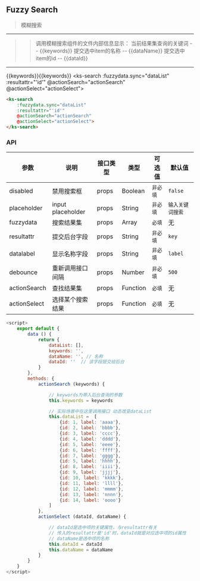 ## Fuzzy Search

> 模糊搜索

---
>> 调用模糊搜索组件的文件内部信息显示：
>> 当前结果集查询的关键词 -- {{keywords}}
>> 提交选中item的名称 -- {{dataName}}
>> 提交选中item的id -- {{dataId}}
---
{{keywords}}{{keywords}}
<ks-search 
	:fuzzydata.sync="dataList"
	:resultattr="'id'"
	@actionSearch="actionSearch"
	@actionSelect="actionSelect">
</ks-search>


```html
<ks-search 
	:fuzzydata.sync="dataList"
	:resultattr="'id'"
	@actionSearch="actionSearch"
	@actionSelect="actionSelect">
</ks-search>
```

### API
| 参数 | 说明 | 接口类型 | 类型 | 可选值 | 默认值 |
|------|-------|----------|---------|-------|--------|
| disabled | 禁用搜索框 | props | Boolean | `非必填` | `false`  |
| placeholder | input placeholder | props | String | `非必填` | `输入关键词搜索` |
| fuzzydata | 搜索结果集 | props | Array | `必填` | 无 |
| resultattr | 提交后台字段 | props  | String | `非必填` | `key` |
| datalabel | 显示名称字段 | props  | String | `非必填` | `label` |
| debounce | 重新调用接口间隔 | props  | Number | `非必填` | `500` |
| actionSearch | 查找结果集 | props  | Function | `必填` | 无 |
| actionSelect | 选择某个搜索结果 | props  | Function | `必填` | 无 |


<script>
	export default {
		data () {
			return {
				dataList: [],
				keywords: '',
				dataName: '', // 名称
				dataId: ''  // 该字段提交给后台
			}
		},
		methods: {
			actionSearch (keywords) {

				// keywords为带入后台查询的参数
				this.keywords = keywords

				// 实际场景中在这里调用接口 动态改变dataList
				this.dataList =  [
			        {id: 1, label: 'aaaa'},
			        {id: 2, label: 'bbbb'},
			        {id: 3, label: 'cccc'},
			        {id: 4, label: 'dddd'},
			        {id: 5, label: 'eeee'},
			        {id: 6, label: 'ffff'},
			        {id: 7, label: 'gggg'},
			        {id: 5, label: 'hhhh'},
			        {id: 8, label: 'iiii'},
			        {id: 9, label: 'jjjj'},
			        {id: 10, label: 'kkkk'},
			        {id: 11, label: 'llll'},
			        {id: 12, label: 'mmmm'},
			        {id: 13, label: 'nnnn'},
			        {id: 14, label: 'oooo'}
			    ]
			},
			actionSelect (dataId, dataName) {

				// dataId是选中项的关键属性，与resultattr有关
				// 传入的resultattr是'id'时，dataId就是对应选中项的id属性
				// dataName是选中项的名称
				this.dataId = dataId
				this.dataName = dataName
			}
		}
	}
</script>


```javascript
<script>
	export default {
		data () {
			return {
				dataList: [],
				keywords: '',
				dataName: '', // 名称
				dataId: ''  // 该字段提交给后台
			}
		},
		methods: {
			actionSearch (keywords) {

				// keywords为带入后台查询的参数
				this.keywords = keywords

				// 实际场景中在这里调用接口 动态改变dataList
				this.dataList =  [
			        {id: 1, label: 'aaaa'},
			        {id: 2, label: 'bbbb'},
			        {id: 3, label: 'cccc'},
			        {id: 4, label: 'dddd'},
			        {id: 5, label: 'eeee'},
			        {id: 6, label: 'ffff'},
			        {id: 7, label: 'gggg'},
			        {id: 5, label: 'hhhh'},
			        {id: 8, label: 'iiii'},
			        {id: 9, label: 'jjjj'},
			        {id: 10, label: 'kkkk'},
			        {id: 11, label: 'llll'},
			        {id: 12, label: 'mmmm'},
			        {id: 13, label: 'nnnn'},
			        {id: 14, label: 'oooo'}
			    ]
			},
			actionSelect (dataId, dataName) {

				// dataId是选中项的关键属性，与resultattr有关
				// 传入的resultattr是'id'时，dataId就是对应选中项的id属性
				// dataName是选中项的名称
				this.dataId = dataId
				this.dataName = dataName
			}
		}
	}
</script>
```